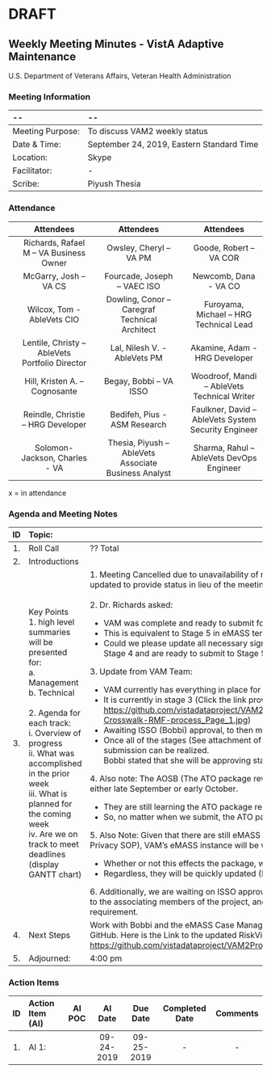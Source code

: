 # DRAFT

## Weekly Meeting Minutes  - VistA Adaptive Maintenance
U.S. Department of Veterans Affairs, Veteran Health Administration

### Meeting Information
| -- | -- |
|:---|:---|
| Meeting Purpose: | To discuss VAM2 weekly status  |
| Date & Time: | September 24, 2019, Eastern Standard Time |
| Location:	| Skype | 
| Facilitator:	| - |
| Scribe: | Piyush Thesia |

### Attendance
|  | Attendees |  | Attendees	|  | Attendees |
|:---:|:---:|:---:|:---:|:---:|:---:|
|  | Richards, Rafael M – VA Business Owner |  | Owsley, Cheryl – VA PM |  | Goode, Robert – VA COR |
|  | McGarry, Josh – VA CS |  | Fourcade, Joseph – VAEC ISO |  | Newcomb, Dana - VA CO | 
|  | Wilcox, Tom - AbleVets CIO |  | Dowling, Conor – Caregraf Technical Architect |  | Furoyama, Michael – HRG Technical Lead | 
|  | Lentile, Christy – AbleVets Portfolio Director |  |  Lal, Nilesh V. - AbleVets PM |  | Akamine, Adam - HRG Developer |
| | Hill, Kristen A. – Cognosante |  | Begay, Bobbi – VA ISSO  |  | Woodroof, Mandi – AbleVets Technical Writer |
|  | Reindle, Christie – HRG Developer |  | Bedifeh, Pius - ASM Research  |  | Faulkner, David – AbleVets System Security Engineer  |
|  | Solomon-Jackson, Charles - VA |  | Thesia, Piyush – AbleVets Associate Business Analyst |  | Sharma, Rahul – AbleVets DevOps Engineer |


x = in attendance


### Agenda and Meeting Notes

| ID | Topic: |  |
|:---:|:---|:---|
| 1. | Roll Call | ?? Total |
| 2. | Introductions |  | 
| 3. | Key Points </br>  1. high level summaries will be presented for:  </br>  a. Management  </br>  b. Technical  </br> </br> 2. Agenda for each track:  </br>  i. Overview of progress  </br> ii. What was accomplished in the prior week </br> iii. What is planned for the coming week </br>  iv.	Are we on track to meet deadlines (display GANTT chart) | 1.  Meeting Cancelled due to unavailability of multiple team members. However, the meeting notes have been updated to provide status in lieu of the meeting. </br> </br> 2. Dr. Richards asked:  <ul> <li> VAM was complete and ready to submit for ATO approval under RiskVision in early July 2019. </li> <li> This is equivalent to Stage 5 in eMASS terms. </li> <li> Could we please update all necessary signatures in eMASS to indicate this status (i.e. that we have completed Stage 4 and are ready to submit to Stage 5) </li> </ul> 3. Update from VAM Team: <ul> <li> VAM currently has everything in place for the Risk Management Framework (RMF) process in eMASS. </li> <li> It is currently in stage 3 (Click the link provided here for attachment of RMF Process status in eMASS. https://github.com/vistadataproject/VAM2ProjectManagement/blob/master/eMASS_Transition/images/eMASS-Crosswalk-RMF-process_Page_1.jpg) </li> <li> Awaiting ISSO (Bobbi) approval, to then moved up to be approved by the Case Manager (Stasia). </li> <li>  Once all of the stages (See attachment of RMP process) have been met, a more accurate date of ATO package submission can be realized. </li> </li> Bobbi stated that she will be approving stage 3 this afternoon. </li> </ul> 4.  Also note: The AOSB (The ATO package review board) is not yet ready to accept/review ATO packages until either late September or early October. <ul> <li> They are still learning the ATO package requirements as a result of the new eMASS requirements. </li> <li> So, no matter when we submit, the ATO package will sit idle until ASOB is ready. </li> </ul> 5.  Also Note: Given that there are still eMASS SOPs and requirements still in their evolution phase (Ex: POAM SOP, Privacy SOP),  VAM’s eMASS instance will be without these until they are provided by the VA. <ul> <li> Whether or not this effects the package, we are uncertain at this time. </li> <li> Regardless, they will be quickly updated (If need be) once guidance is received. </li> </ul> 6.  Additionally, we are waiting on ISSO approval of the DRP/CP test/training slides (Sent last week) to then be sent to the associating members of the project, and to then setup a meeting time to complete that compliance requirement. |
| 4. |	Next Steps | Work with Bobbi and the eMASS Case Manager for ATO Package review. Update eMASS Migration Dashboard in GitHub. Here is the Link to the updated RiskVision to eMASS Migration Dashboard. https://github.com/vistadataproject/VAM2ProjectManagement/blob/master/eMASS_Transition/README.md|
| 5. | Adjourned: | 4:00 pm |



### Action Items

| ID | Action Item (AI) | AI POC | AI Date | Due Date | Completed Date | Comments |
|:---:|:---|:---:|:---:|:---:|:---:|:---:|
| 1. | AI 1:   |  | 09-24-2019 | 09-25-2019 | - | - |

